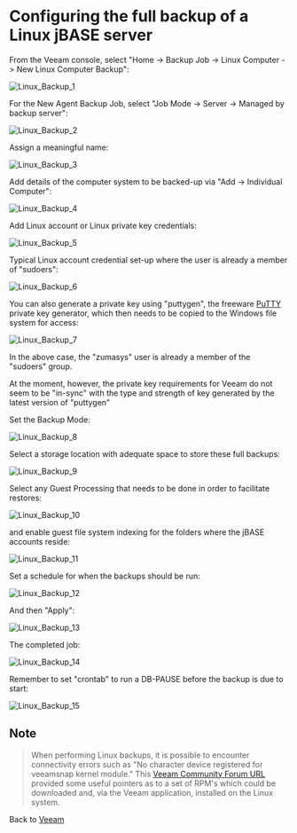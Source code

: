 # Configuring the full backup of a Linux jBASE server

<PageHeader />

From the Veeam console, select "Home -> Backup Job -> Linux Computer -> New Linux Computer Backup":

![Linux_Backup_1](./full_linux_backup_1.png)

For the New Agent Backup Job, select "Job Mode -> Server -> Managed by backup server":

![Linux_Backup_2](./full_linux_backup_2.png)

Assign a meaningful name:

![Linux_Backup_3](./full_linux_backup_3.png)

Add details of the computer system to be backed-up via "Add -> Individual Computer":

![Linux_Backup_4](./full_linux_backup_4.png)

Add Linux account or Linux private key credentials:

![Linux_Backup_5](./full_linux_backup_5.png)

Typical Linux account credential set-up where the user is already a member of "sudoers":

![Linux_Backup_6](./full_linux_backup_6.png)

You can also generate a private key using "puttygen", the freeware [PuTTY](https://www.chiark.greenend.org.uk/~sgtatham/putty/latest.html) private key generator, which then needs to be copied to the Windows file system for access:

![Linux_Backup_7](./full_linux_backup_7.png)

In the above case, the "zumasys" user is already a member of the "sudoers" group.

At the moment, however, the private key requirements for Veeam do not seem to be "in-sync" with the type and strength of key generated by the latest version of "puttygen"

Set the Backup Mode:

![Linux_Backup_8](./full_linux_backup_8.png)

Select a storage location with adequate space to store these full backups:

![Linux_Backup_9](./full_linux_backup_9.png)

Select any Guest Processing that needs to be done in order to facilitate restores:

![Linux_Backup_10](./full_linux_backup_10.png)

and enable guest file system indexing for the folders where the jBASE accounts reside:

![Linux_Backup_11](./full_linux_backup_11.png)

Set a schedule for when the backups should be run:

![Linux_Backup_12](./full_linux_backup_12.png)

And then "Apply":

![Linux_Backup_13](./full_linux_backup_13.png)

The completed job:

![Linux_Backup_14](./full_linux_backup_14.png)

Remember to set "crontab" to run a DB-PAUSE before the backup is due to start:

![Linux_Backup_15](./Linux_crontab.png)

## Note

> When performing Linux backups, it is possible to encounter connectivity errors such as "No character device registered for veeamsnap kernel module."
> This [Veeam Community Forum URL](https://forums.veeam.com/veeam-agent-for-linux-f41/no-character-device-registered-for-veeamsnap-kernel-module-t62256.html) provided some useful pointers as to a set of RPM's which could be downloaded and, via the Veeam application, installed on the Linux system.

Back to [Veeam](./../README.md)

<PageFooter />
